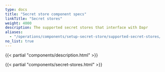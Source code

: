 ```yaml
---
type: docs
title: "Secret store component specs"
linkTitle: "Secret stores"
weight: 4000
description: The supported secret stores that interface with Dapr
aliases:
  - "/operations/components/setup-secret-store/supported-secret-stores/"
no_list: true
---
```


{{< partial "components/description.html" >}}

{{< partial "components/secret-stores.html" >}}
